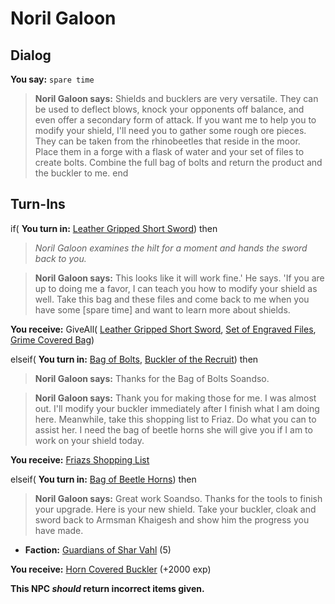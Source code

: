 # Noril Galoon
## Dialog

**You say:** `spare time`



>**Noril Galoon says:** Shields and bucklers are very versatile. They can be used to deflect blows, knock your opponents off balance, and even offer a secondary form of attack. If you want me to help you to modify your shield, I'll need you to gather some rough ore pieces. They can be taken from the rhinobeetles that reside in the moor. Place them in a forge with a flask of water and your set of files to create bolts. Combine the full bag of bolts and return the product and the buckler to me.
end

## Turn-Ins



if( **You turn in:** [Leather Gripped Short Sword](/item/5545)) then


>*Noril Galoon examines the hilt for a moment and hands the sword back to you.*


>**Noril Galoon says:** This looks like it will work fine.' He says. 'If you are up to doing me a favor, I can teach you how to modify your shield as well. Take this bag and these files and come back to me when you have some [spare time] and want to learn more about shields.


 **You receive:** GiveAll( [Leather Gripped Short Sword](/item/5545), [Set of Engraved Files](/item/5546), [Grime Covered Bag](/item/17605)) 

elseif( **You turn in:** [Bag of Bolts](/item/5556), [Buckler of the Recruit](/item/3452)) then


>**Noril Galoon says:** Thanks for the Bag of Bolts Soandso.


>**Noril Galoon says:** Thank you for making those for me. I was almost out. I'll modify your buckler immediately after I finish what I am doing here. Meanwhile, take this shopping list to Friaz. Do what you can to assist her. I need the bag of beetle horns she will give you if I am to work on your shield today.


 **You receive:**  [Friazs Shopping List](/item/18321) 

elseif( **You turn in:** [Bag of Beetle Horns](/item/5549)) then


>**Noril Galoon says:** Great work Soandso.  Thanks for the tools to finish your upgrade.  Here is your new shield.  Take your buckler, cloak and sword back to Armsman Khaigesh and show him the progress you have made.


* __Faction:__ [Guardians of Shar Vahl](/faction/1513) (5)


 **You receive:**  [Horn Covered Buckler](/item/5550) (+2000 exp)

**This NPC *should* return incorrect items given.**
